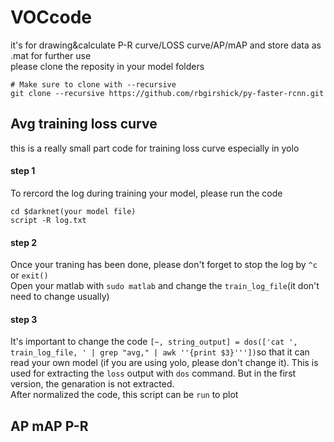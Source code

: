 # VOCcode
it's for drawing&amp;calculate P-R curve/LOSS curve/AP/mAP and store data as .mat for further use<br>
please clone the reposity in your model folders
```
# Make sure to clone with --recursive
git clone --recursive https://github.com/rbgirshick/py-faster-rcnn.git
```
## Avg training loss curve

this is a really small part code for training loss curve especially in yolo<br>
#### step 1 
To rercord the log during training your model, please run the code<br>
```
cd $darknet(your model file)
script -R log.txt
```
#### step 2
Once your traning has been done, please don't forget to stop the log by `^c` or `exit()`<br>
Open your matlab with `sudo matlab` and change the `train_log_file`(it don't need to change usually)
#### step 3
It's important to change the code `[~, string_output] = dos(['cat ', train_log_file, ' | grep "avg," | awk ''{print $3}'''])`so that it can read your own model (if you are using yolo, please don't change it). This is used for extracting the `loss` output with `dos` command. But in the first version, the genaration is not extracted.<br>
After normalized the code, this script can be `run` to plot

## AP mAP P-R
